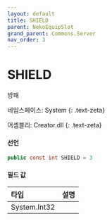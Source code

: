 ```yaml
---
layout: default
title: SHIELD
parent: NekoEquipSlot
grand_parent: Commons.Server
nav_order: 3
---
```


<!-- 아래로 편집 -->

# SHIELD
방패

네임스페이스: System
{: .text-zeta}

어셈블리: Creator.dll
{: .text-zeta}

#### 선언

```cs
public const int SHIELD = 3
```

#### 필드 값

|타입|설명|
|:--|:--|
|System.Int32|

<!-- #### 예제

```lua
    예제 코드
``` -->
